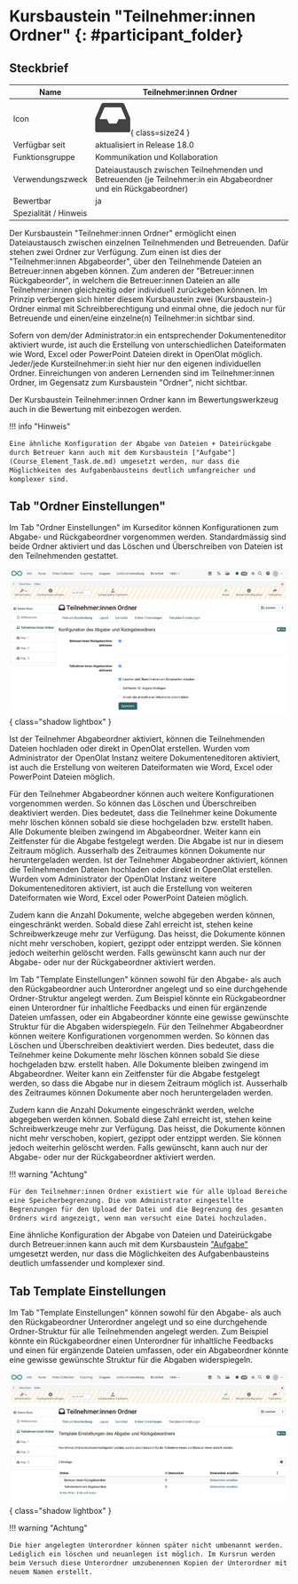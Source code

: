 # Kursbaustein "Teilnehmer:innen Ordner" {: #participant_folder}

## Steckbrief

Name | Teilnehmer:innen Ordner
---------|----------
Icon | ![Teilnehmer:innen Ordner Icon](assets/participant_folder_icon.png){ class=size24  }
Verfügbar seit | aktualisiert in Release 18.0
Funktionsgruppe | Kommunikation und Kollaboration
Verwendungszweck | Dateiaustausch zwischen Teilnehmenden und Betreuenden (je Teilnehmer:in ein Abgabeordner und ein Rückgabeordner)
Bewertbar | ja
Spezialität / Hinweis |


Der Kursbaustein "Teilnehmer:innen Ordner" ermöglicht einen Dateiaustausch zwischen einzelnen Teilnehmenden und Betreuenden. Dafür stehen zwei Ordner zur Verfügung. Zum einen ist dies der "Teilnehmer:innen Abgabeorder", über den Teilnehmende Dateien an Betreuer:innen abgeben können. Zum anderen der "Betreuer:innen Rückgabeorder", in welchem die Betreuer:innen Dateien an alle Teilnehmer:innen gleichzeitig oder individuell zurückgeben können. Im Prinzip verbergen sich hinter diesem Kursbaustein zwei (Kursbaustein-) Ordner einmal mit Schreibberechtigung und einmal ohne, die jedoch nur für Betreuende und einen/eine einzelne(n) Teilnehmer:in sichtbar sind.

Sofern von dem/der Administrator:in ein entsprechender Dokumenteneditor aktiviert wurde, ist auch die Erstellung von unterschiedlichen Dateiformaten wie Word, Excel oder PowerPoint Dateien direkt in OpenOlat möglich. Jeder/jede Kursteilnehmer:in sieht hier nur den eigenen individuellen Ordner. Einreichungen von anderen Lernenden sind im Teilnehmer:innen Ordner, im Gegensatz zum Kursbaustein "Ordner", nicht sichtbar.

Der Kursbaustein Teilnehmer:innen Ordner kann im Bewertungswerkzeug auch in die Bewertung mit einbezogen werden.


!!! info "Hinweis"

    Eine ähnliche Konfiguration der Abgabe von Dateien + Dateirückgabe durch Betreuer kann auch mit dem Kursbaustein ["Aufgabe"](Course_Element_Task.de.md) umgesetzt werden, nur dass die Möglichkeiten des Aufgabenbausteins deutlich umfangreicher und komplexer sind.

## Tab "Ordner Einstellungen"

Im Tab "Ordner Einstellungen" im Kurseditor können Konfigurationen zum Abgabe- und Rückgabeordner vorgenommen werden. Standardmässig sind beide Ordner aktiviert und das Löschen und Überschreiben von Dateien ist den Teilnehmenden gestattet.

![course_element_participant_folder_settings_v1_de.png](assets/course_element_participant_folder_settings_v1_de.png){ class="shadow lightbox" }

Ist der Teilnehmer Abgabeordner aktiviert, können die Teilnehmenden Dateien hochladen oder direkt in OpenOlat erstellen. Wurden vom Administrator der OpenOlat Instanz weitere Dokumenteneditoren aktiviert, ist auch die Erstellung von weiteren Dateiformaten wie Word, Excel oder PowerPoint Dateien möglich.

Für den Teilnehmer Abgabeordner können auch weitere Konfigurationen vorgenommen werden. So können das Löschen und Überschreiben deaktiviert werden. Dies bedeutet, dass die Teilnehmer keine Dokumente mehr löschen können sobald sie diese hochgeladen bzw. erstellt haben. Alle Dokumente bleiben zwingend im Abgabeordner. Weiter kann ein Zeitfenster für die Abgabe festgelegt werden. Die Abgabe ist nur in diesem Zeitraum möglich. Ausserhalb des Zeitraumes können Dokumente nur heruntergeladen werden.
Ist der Teilnehmer Abgabeordner aktiviert, können die Teilnehmenden Dateien hochladen oder direkt in OpenOlat erstellen. Wurden vom Administrator der OpenOlat Instanz weitere Dokumenteneditoren aktiviert, ist auch die Erstellung von weiteren Dateiformaten wie Word, Excel oder PowerPoint Dateien möglich.

Zudem kann die Anzahl Dokumente, welche abgegeben werden können, eingeschränkt werden. Sobald diese Zahl erreicht ist, stehen keine Schreibwerkzeuge mehr zur Verfügung. Das heisst, die Dokumente können nicht mehr verschoben, kopiert, gezippt oder entzippt werden. Sie können jedoch weiterhin gelöscht werden. Falls gewünscht kann auch nur der Abgabe- oder nur der Rückgabeordner aktiviert werden.

Im Tab "Template Einstellungen" können sowohl für den Abgabe- als auch den Rückgabeordner auch Unterordner angelegt und so eine durchgehende Ordner-Struktur angelegt werden. Zum Beispiel könnte ein Rückgabeordner einen Unterordner für inhaltliche Feedbacks und einen für ergänzende Dateien umfassen, oder ein Abgabeordner könnte eine gewisse gewünschte Struktur für die Abgaben widerspiegeln.
Für den Teilnehmer Abgabeordner können weitere Konfigurationen
vorgenommen werden. So können das Löschen und Überschreiben deaktiviert werden. Dies bedeutet, dass die Teilnehmer keine Dokumente mehr löschen können
sobald Sie diese hochgeladen bzw. erstellt haben. Alle Dokumente bleiben zwingend im Abgabeordner. Weiter kann ein Zeitfenster für die Abgabe festgelegt werden, so dass die Abgabe nur in diesem Zeitraum möglich ist. Ausserhalb des Zeitraumes können Dokumente aber noch heruntergeladen werden.

Zudem kann die Anzahl Dokumente eingeschränkt werden, welche abgegeben werden können. Sobald diese Zahl erreicht ist, stehen keine Schreibwerkzeuge mehr zur Verfügung. Das heisst, die Dokumente können nicht mehr verschoben, kopiert, gezippt oder entzippt werden. Sie können jedoch weiterhin gelöscht werden. Falls gewünscht, kann auch nur der Abgabe- oder nur der Rückgabeordner aktiviert werden.

!!! warning "Achtung"

    Für den Teilnehmer:innen Ordner existiert wie für alle Upload Bereiche eine Speicherbegrenzung. Die vom Administrator eingestellte Begrenzungen für den Upload der Datei und die Begrenzung des gesamten Ordners wird angezeigt, wenn man versucht eine Datei hochzuladen.

Eine ähnliche Konfiguration der Abgabe von Dateien und Dateirückgabe durch Betreuer:innen kann auch mit dem Kursbaustein ["Aufgabe"](Course_Element_Task.de.md) umgesetzt werden, nur dass die Möglichkeiten des Aufgabenbausteins deutlich umfassender und komplexer sind.

## Tab Template Einstellungen

Im Tab "Template Einstellungen" können sowohl für den Abgabe- als auch den Rückgabeordner Unterordner angelegt und so eine durchgehende Ordner-Struktur für alle Teilnehmenden angelegt werden. Zum Beispiel könnte ein Rückgabeordner einen Unterordner für inhaltliche Feedbacks und einen für ergänzende Dateien umfassen, oder ein Abgabeordner könnte eine gewisse gewünschte Struktur für die Abgaben widerspiegeln.

![course_element_participant_folder_template_v1_de.png](assets/course_element_participant_folder_template_v1_de.png){ class="shadow lightbox" }

!!! warning "Achtung"

    Die hier angelegten Unterordner können später nicht umbenannt werden. Lediglich ein löschen und neuanlegen ist möglich. Im Kursrun werden beim Versuch diese Unterordner umzubenennen Kopien der Unterordner mit neuem Namen erstellt.
